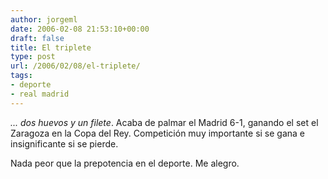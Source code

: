 ```yaml
---
author: jorgeml
date: 2006-02-08 21:53:10+00:00
draft: false
title: El triplete
type: post
url: /2006/02/08/el-triplete/
tags:
- deporte
- real madrid
---
```


_... dos huevos y un filete_. Acaba de palmar el Madrid 6-1, ganando el set el Zaragoza en la Copa del Rey. Competición muy importante si se gana e insignificante si se pierde.

Nada peor que la prepotencia en el deporte. Me alegro.
